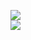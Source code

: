 [![](https://img.shields.io/badge/Made%20With-Github%20Spray-lightgrey.svg?style=for-the-badge&logo=github)](https://github.com/Annihil/github-spray#12442)  
[![](https://i.imgur.com/2DrTn0Z.gif)](https://github.com/Annihil/github-spray)